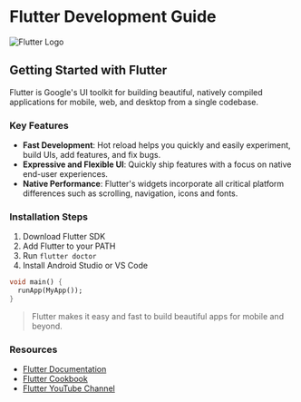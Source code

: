 # Flutter Development Guide

![Flutter Logo](https://storage.googleapis.com/cms-storage-bucket/0dbfcc7a59cd1cf16282.png)

## Getting Started with Flutter

Flutter is Google's UI toolkit for building beautiful, natively compiled applications for mobile, web, and desktop from a single codebase.

### Key Features

- **Fast Development**: Hot reload helps you quickly and easily experiment, build UIs, add features, and fix bugs.
- **Expressive and Flexible UI**: Quickly ship features with a focus on native end-user experiences.
- **Native Performance**: Flutter's widgets incorporate all critical platform differences such as scrolling, navigation, icons and fonts.

### Installation Steps

1. Download Flutter SDK
2. Add Flutter to your PATH
3. Run `flutter doctor`
4. Install Android Studio or VS Code

```dart
void main() {
  runApp(MyApp());
}
```

> Flutter makes it easy and fast to build beautiful apps for mobile and beyond.

### Resources

- [Flutter Documentation](https://flutter.dev/docs)
- [Flutter Cookbook](https://flutter.dev/docs/cookbook)
- [Flutter YouTube Channel](https://www.youtube.com/flutterdev)